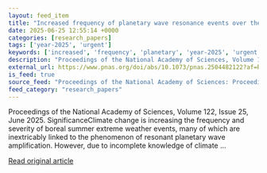 ```yaml
---
layout: feed_item
title: "Increased frequency of planetary wave resonance events over the past half-century"
date: 2025-06-25 12:55:14 +0000
categories: [research_papers]
tags: ['year-2025', 'urgent']
keywords: ['increased', 'frequency', 'planetary', 'year-2025', 'urgent']
description: "Proceedings of the National Academy of Sciences, Volume 122, Issue 25, June 2025"
external_url: https://www.pnas.org/doi/abs/10.1073/pnas.2504482122?af=R
is_feed: true
source_feed: "Proceedings of the National Academy of Sciences: Proceedings of the National Academy of Sciences: Table of Contents"
feed_category: "research_papers"
---
```


Proceedings of the National Academy of Sciences, Volume 122, Issue 25, June 2025. SignificanceClimate change is increasing the frequency and severity of boreal summer extreme weather events, many of which are inextricably linked to the phenomenon of resonant planetary wave amplification. However, due to incomplete knowledge of climate ...

[Read original article](https://www.pnas.org/doi/abs/10.1073/pnas.2504482122?af=R)
